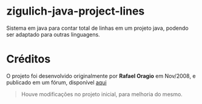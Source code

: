 # zigulich-java-project-lines
Sistema em java para contar total de linhas em um projeto java, podendo ser adaptado para outras linguagens.

# Créditos
O projeto foi desenvolvido originalmente por **Rafael Oragio** em Nov/2008, e publicado em um fórum, disponível [aqui](https://www.guj.com.br/t/dica-de-como-contar-linhas-do-projeto/50193)
> Houve modificações no projeto inicial, para melhoria do mesmo.